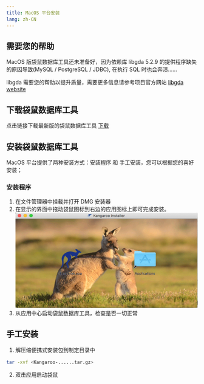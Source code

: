 ```yaml
---
title: MacOS 平台安装
lang: zh-CN
---
```


## 需要您的帮助
MacOS 版袋鼠数据库工具还未准备好，因为依赖库 libgda 5.2.9 的提供程序缺失的原因导致(MySQL / PostgreSQL / JDBC), 在执行 SQL 时也会奔溃......

libgda 需要您的帮助以提升质量，需要更多信息请参考项目官方网站 [libgda website](https://gitlab.gnome.org/GNOME/libgda)

## 下载袋鼠数据库工具
点击链接下载最新版的袋鼠数据库工具 [下载](../download)

## 安装袋鼠数据库工具
MacOS 平台提供了两种安装方式：安装程序 和 手工安装，您可以根据您的喜好安装；

### 安装程序
1. 在文件管理器中挂载并打开 DMG 安装器
2. 在显示的界面中拖动袋鼠图标到右边的应用图标上即可完成安装。
![Mac 安装界面](../images/installer-mac-home.png)
3. 从应用中心启动袋鼠数据库工具，检查是否一切正常


## 手工安装
1. 解压缩便携式安装包到制定目录中
```bash
tar -xvf <Kangaroo-......tar.gz>
```
2. 双击应用启动袋鼠

<Vssue :issue-id="6" :title="$title" />
